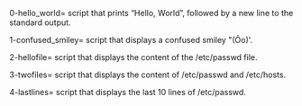 0-hello_world= script that prints “Hello, World”, followed by a new line to the standard output.

1-confused_smiley= script that displays a confused smiley "(Ôo)'.

2-hellofile= script that displays the content of the /etc/passwd file.

3-twofiles= script that displays the content of /etc/passwd and /etc/hosts.

4-lastlines= script that displays the last 10 lines of /etc/passwd.
